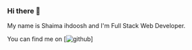 ### Hi there 👋
 My name is Shaima ihdoosh and I'm Full Stack Web Developer.

 You can find me on [![github](https://www.linkedin.com/in/shaimaihdoosh/)]
